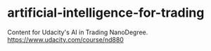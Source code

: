 # artificial-intelligence-for-trading
Content for Udacity's AI in Trading NanoDegree. https://www.udacity.com/course/nd880
